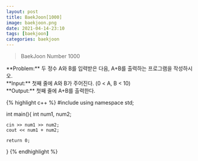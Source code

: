 ```yaml
---
layout: post
title: BaekJoon[1000]
image: baekjoon.png
date: 2021-04-14-23:10
tags: [baekjoon]
categories: baekjoon
---
```


<Blockquote>BaekJoon Number 1000</Blockquote>
**Problem:** 두 정수 A와 B를 입력받은 다음, A+B를 출력하는 프로그램을 작성하시오.<br>
**Input:** 첫째 줄에 A와 B가 주어진다. (0 < A, B < 10)<br>
**Output:** 첫째 줄에 A+B를 출력한다.

{% highlight c++ %}
#include <iostream>
using namespace std;

int main(){
	int num1, num2;
	
	cin >> num1 >> num2;
	cout << num1 + num2;
	
	return 0;
}
{% endhighlight %}
